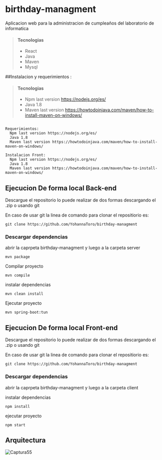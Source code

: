 # birthday-managment

Aplicacion web para la administracion de cumpleaños del laboratorio de informatica


> #### Tecnologias
>
> - React
> - Java
> - Maven
> - Mysql
>
>  

##Instalacion y requerimientos :

> #### Tecnologias
>
> - Npm last version https://nodejs.org/es/
> - Java 1.8
> -  Maven last version https://howtodoinjava.com/maven/how-to-install-maven-on-windows/
>
>  

```

Requerimientos:
  Npm last version https://nodejs.org/es/
  Java 1.8
  Maven last version https://howtodoinjava.com/maven/how-to-install-maven-on-windows/
```

```
Instalacion Front:
  Npm last version https://nodejs.org/es/
  Java 1.8
  Maven last version https://howtodoinjava.com/maven/how-to-install-maven-on-windows/
```

## Ejecucion De forma local Back-end
Descargue el repositorio lo puede realizar de dos formas descargando el .zip o usando git 

En caso de usar git la linea de comando para clonar el repositiorio es:

```
git clone https://github.com/YohannaToro/birthday-managment
```

### Descargar dependencias 
abrir la caprpeta birthday-managment y luego a la carpeta server

```
mvn package
```
Compilar proyecto

```
mvn compile
```
instalar dependencias

```
mvn clean install
```

Ejecutar proyecto

```
mvn spring-boot:tun
```

## Ejecucion De forma local Front-end
Descargue el repositorio lo puede realizar de dos formas descargando el .zip o usando git 

En caso de usar git la linea de comando para clonar el repositiorio es:

```
git clone https://github.com/YohannaToro/birthday-managment
```

### Descargar dependencias 
abrir la caprpeta birthday-managment y luego a la carpeta client



instalar dependencias

```
npm install
```

ejecutar proyecto

```
npm start
```

## Arquitectura
![Captura55](https://user-images.githubusercontent.com/37119524/70970579-b4cb4a80-206c-11ea-846e-2c2da62d7202.PNG)



